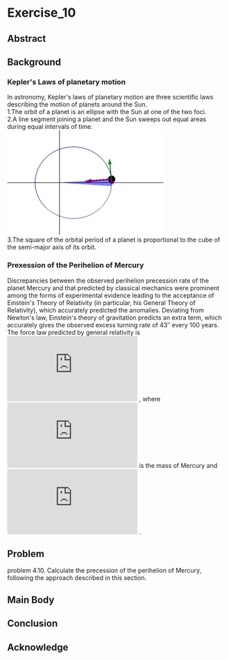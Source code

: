 # Exercise_10

## Abstract

## Background
### Kepler's Laws of planetary motion
In astronomy, Kepler's laws of planetary motion are three scientific laws describing the motion of planets around the Sun.<br>
1.The orbit of a planet is an ellipse with the Sun at one of the two foci.<br>
2.A line segment joining a planet and the Sun sweeps out equal areas during equal intervals of time.<br>
![Kepler-second-law(extracted from wikipedia)](https://github.com/Lyu-Wei/computational_physics_N2014301020069/blob/master/Exercise_10/Kepler-second-law.gif)<br>
3.The square of the orbital period of a planet is proportional to the cube of the semi-major axis of its orbit.<br>
### Prexession of the Perihelion of Mercury
Discrepancies between the observed perihelion precession rate of the planet Mercury and that predicted by classical mechanics were prominent among the forms of experimental evidence leading to the acceptance of Einstein's Theory of Relativity (in particular, his General Theory of Relativity), which accurately predicted the anomalies. Deviating from Newton's law, Einstein's theory of gravitation predicts an extra term, which accurately gives the observed excess turning rate of 43″ every 100 years.
The force law predicted by general relativity is ![](http://latex.codecogs.com/gif.latex?F_G%5Capprox%20%5Cfrac%7BGM_SM_M%7D%7Br%5E2%7D%5Cleft%20%28%201&plus;%5Cfrac%7B%5Calpha%20%7D%7Br%5E2%7D%20%5Cright%20%29) , where ![](http://latex.codecogs.com/gif.latex?M_M) is the mass of Mercury and ![](http://latex.codecogs.com/gif.latex?%5Calpha%20%5Capprox%201.1%5Ctimes%2010%5E%7B-8%7DAU%5E2) .

## Problem
problem 4.10. Calculate the precession of the perihelion of Mercury, following the approach described in this section.

## Main Body

## Conclusion

## Acknowledge

